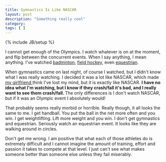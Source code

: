 ```yaml
---
title: Gymnastics Is Like NASCAR
layout: post
description: "Something really cool"
category:
tags: [ ] 
---
```

{% include JB/setup %}



I cannot get enough of the Olympics.  I watch whatever is on at the moment, and flip between the concurrent events. When I say anything, I mean anything. I've watched <a href="http://www.nbcolympics.com/badminton/index.html">badminton</a>, <a href="http://www.nbcolympics.com/fieldhockey/index.html">field hockey</a>, even <a href="http://www.nbcolympics.com/equestrian/index.html">equestrian</a>. 

When gymnastics came on last night, of course I watched, but I didn't know what I was really watching. I decided it was a lot like NASCAR, which made <a href="http://chasingambulances.blogspot.com/">my girlfriend </a>think I've lost my mind, but it is exactly like NASCAR. <strong>I have no idea what I'm watching, but I know if they crash/fall it's bad, and I really want to see them crash/fall.
</strong> The only differences is I don't watch NASCAR, but if it was an Olympic event I absolutely would!

That probably seems really morbid or horrible. Really though, it all looks the same to me. I get handball. You put the ball in the net more often and you win. I get weightlifting. Lift more weight and you win. I don't get gymnastics and equestrian. Seriously watch an equestrian event. It looks like they are walking around in circles.

Don't get me wrong. I am positive that what each of those athletes do is extremely difficult and I cannot imagine the amount of training, effort and passion it takes to compete at that level. I just can't see what makes someone better than someone else unless they fail miserably.
